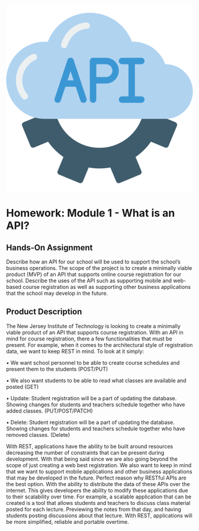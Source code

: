 ![API](./2165004.png)
# Homework: Module 1 - What is an API?

## Hands-On Assignment 

Describe how an API for our school will be used to support the school’s business operations. The scope of the project is to create a minimally viable product (MVP) of an API that supports online course registration for our school. Describe the uses of the API such as supporting mobile and web-based course registration as well as supporting other business applications that the school may develop in the future.

## Product Description 

The New Jersey Institute of Technology is looking to create a minimally viable product of an API that supports course registration. With an API in mind for course registration, there a few functionalities that must be present. For example, when it comes to the architectural style of registration data, we want to keep REST in mind. To look at it simply: 

•	We want school personnel to be able to create course schedules and present them to the students (POST/PUT)

•	We also want students to be able to read what classes are available and posted (GET)

•	Update: Student registration will be a part of updating the database. Showing changes for students and teachers schedule together who have added classes. (PUT/POST/PATCH)

•	Delete: Student registration will be a part of updating the database. Showing changes for students and teachers schedule together who have removed classes. (Delete)


With REST, applications have the ability to be built around resources decreasing the number of constraints that can be present during development. With that being said since we are also going beyond the scope of just creating a web best registration. We also want to keep in mind that we want to support mobile applications and other business applications that may be developed in the future. Perfect reason why RESTful APIs are the best option. With the ability to distribute the data of these APIs over the internet. This gives developers the ability to modify these applications due to their scalability over time. For example, a scalable application that can be created is a tool that allows students and teachers to discuss class material posted for each lecture. Previewing the notes from that day, and having students posting discussions about that lecture. With REST, applications will be more simplified, reliable and portable overtime. 
